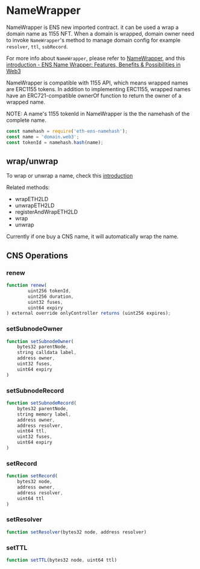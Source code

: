 # NameWrapper

NameWrapper is ENS new imported contract. it can be used a wrap a domain name as 1155 NFT. When a domain is wrapped, domain owner need to invoke `NameWrapper`'s method to manage domain config for example `resolver`, `ttl`, `subRecord`.

For more info about `NameWrapper`, please refer to [NameWrapper](https://github.com/ensdomains/ens-contracts/tree/master/contracts/wrapper), and this [introduction - ENS Name Wrapper: Features, Benefits & Possibilities in Web3](https://web3domains.com/ens-name-wrapper-features-benefits-web3/)

NameWrapper is compatible with 1155 API, which means wrapped names are ERC1155 tokens. In addition to implementing ERC1155, wrapped names have an ERC721-compatible ownerOf function to return the owner of a wrapped name.

NOTE: A name's 1155 tokenId in NameWrapper is the the namehash of the complete name.

```js
const namehash = require('eth-ens-namehash');
const name = 'domain.web3';
const tokenId = namehash.hash(name);
```

## wrap/unwrap

To wrap or unwrap a name, check this [introduction](https://github.com/ensdomains/ens-contracts/tree/master/contracts/wrapper#wrapping-a-name)

Related methods:

* wrapETH2LD
* unwrapETH2LD
* registerAndWrapETH2LD
* wrap
* unwrap

Currently if one buy a CNS name, it will automatically wrap the name.

## CNS Operations

### renew

```js
function renew(
        uint256 tokenId,
        uint256 duration,
        uint32 fuses,
        uint64 expiry
) external override onlyController returns (uint256 expires);
```

### setSubnodeOwner

```js
function setSubnodeOwner(
    bytes32 parentNode,
    string calldata label,
    address owner,
    uint32 fuses,
    uint64 expiry
)
```

### setSubnodeRecord

```js
function setSubnodeRecord(
    bytes32 parentNode,
    string memory label,
    address owner,
    address resolver,
    uint64 ttl,
    uint32 fuses,
    uint64 expiry
)
```

### setRecord

```js
function setRecord(
    bytes32 node,
    address owner,
    address resolver,
    uint64 ttl
)
```

### setResolver

```js
function setResolver(bytes32 node, address resolver)
```

### setTTL

```js
function setTTL(bytes32 node, uint64 ttl)
```